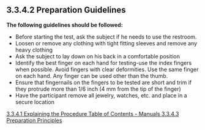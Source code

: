 ## 3.3.4.2 Preparation Guidelines

**The following guidelines should be followed:**

* Before starting the test, ask the subject if he needs to use the restroom.
* Loosen or remove any clothing with tight fitting sleeves and remove any heavy
clothing
* Ask the subject to lay down on his back in a comfortable position
* Identify the best finger on each hand for testing-use the index fingers when possible.
Avoid fingers with clear deformities. Use the same finger on each hand. Any finger
can be used other than the thumb.
* Ensure that fingernails on the fingers to be tested are short and trim if they protrude
more than 1/6 inch (4 mm from the tip of the finger)
* Have the participant remove all jewelry, watches, etc. and place in a secure location


<div class="center">
<div class="btn-group">
  <a href=":pages_path:/manuals/endothelial-function/3-03-04-01-explaining-procedure.md" class="btn btn-default">
    <span class="glyphicon glyphicon-chevron-left"></span>
    3.3.4.1 Explaining the Procedure
  </a>

  <a href=":pages_path:/manuals/manual-toc.md" class="btn btn-default">
    <span class="glyphicon glyphicon-chevron-up"></span>
    Table of Contents - Manuals
  </a>

  <a href=":pages_path:/manuals/endothelial-function/3-03-04-03-preparation-principles.md" class="btn btn-success">
    3.3.4.3 Preparation Principles
    <span class="glyphicon glyphicon-chevron-right"></span>
  </a>
</div>
</div>
